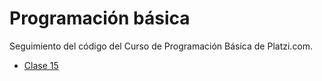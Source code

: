 # Programación básica
Seguimiento del código del Curso de Programación Básica de Platzi.com.

- [Clase 15](https://germanfica.github.io/PB/clase_15/index.html "Clase 15")
